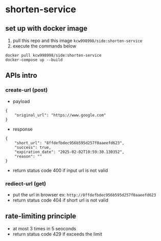 # shorten-service

## set up with docker image
1. pull this repo and this image `kcw998998/side:shorten-service`
2. execute the commands below
```
docker pull kcw998998/side:shorten-service
docker-compose up --build
```
## APIs intro
### create-url (post)
- payload
```
{
    "original_url": "https://www.google.com"
}
```
- response
```
{
    "short_url": "8ffdefbdec956b595d257f0aaeefd623",
    "success": true,
    "expiration_date": "2025-02-02T10:59:30.130352",
    "reason": ""
}
```
- return status code 400 if input url is not valid
### rediect-url (get)
- put the url in browser ex: `http://8ffdefbdec956b595d257f0aaeefd623`
- return status code 404 if short url is not valid

## rate-limiting principle
- at most 3 times in 5 seoconds
- return status code 429 if exceeds the limit
